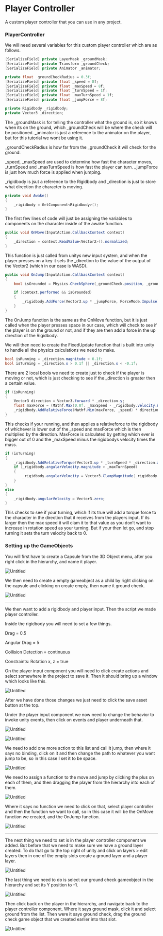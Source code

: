 # Player Controller

A custom player controller that you can use in any project.

### PlayerController

We will need several variables for this custom player controller which are as follows.

```csharp
[SerializeField] private LayerMask _groundMask;
[SerializeField] private Transform _groundCheck;
[SerializeField] private Animator _animator;

private float _groundCheckRadius = 0.3f;
[SerializeField] private float _speed = 8f;
[SerializeField] private float _maxSpeed = 8f;
[SerializeField] private float _turnSpeed = 1f;
[SerializeField] private float _maxTurnSpeed = 1f;
[SerializeField] private float _jumpForce = 8f;

private Rigidbody _rigidbody;
private Vector3 _direction;
```

The _groundMask is for telling the controller what the ground is, so it knows when its on the ground, which _groundCheck will be where the check will be positioned. _animator is just a reference to the animator on the player, but for this tutorial we wont be using it.

_groundCheckRadius is how far from the _groundCheck it will check for the ground.

_speed, _maxSpeed are used to determine how fast the character moves, _turnSpeed and _maxTurnSpeed is how fast the player can turn. _jumpForce is just how much force is applied when jumping.

_rigidbody is jsut a reference to the Rigidbody and _direction is just to store what direction the character is moving.

```csharp
private void Awake()
{
	_rigidbody = GetComponent<Rigidbody>();
}
```

The first few lines of code will just be assigning the variables to components on the character inside of the awake function.

```csharp
public void OnMove(InputAction.CallbackContext context)
{
	_direction = context.ReadValue<Vector2>().normalized;
}
```

This function is just called from unitys new input system, and when the player presses on a key it sets the _direction to the value of the output of the Vector2 (which in our case is WASD).

```csharp
public void OnJump(InputAction.CallbackContext context)
{
	bool isGrounded = Physics.CheckSphere(_groundCheck.position, _groundCheckRadius, _groundMask);

	if (context.performed && isGrounded)
	{
		_rigidbody.AddForce(Vector3.up * _jumpForce, ForceMode.Impulse);
	}
}
```

The OnJump function is the same as the OnMove function, but it is just called when the player presses space in our case, which will check to see if the player is on the ground or not, and if they are then add a force in the up direction of the Rigidbody. 

We will then need to create the FixedUpdate function that is built into unity to handle all the physics calculations we need to make.

```csharp
bool isRunning = _direction.magnitude > 0.1f;
bool isTurning = _direction.x > 0.1f || _direction.x < -0.1f;
```

There are 2 local bools we need to create just to check if the player is moving or not, which is just checking to see if the _direction is greater then a certain value.

```csharp
if (isRunning)
{
	Vector3 direction = Vector3.forward * _direction.y;
	float maxForce = (Mathf.Max(0.0f, _maxSpeed - _rigidbody.velocity.magnitude) * _rigidbody.mass) / Time.fixedDeltaTime;
	_rigidbody.AddRelativeForce(Mathf.Min(maxForce, _speed) * direction);
}
```

This checks if your running, and then applies a relativeforce to the rigidbody of whichever is lower out of the _speed and maxForce which is then multiplied by the direction. MaxForce is calculated by getting which ever is bigger out of 0 and the _maxSpeed minus the rigidbodys velocity times the mass.

```csharp
if (isTurning)
{
	_rigidbody.AddRelativeTorque(Vector3.up * _turnSpeed * _direction.x, ForceMode.Impulse);
	if (_rigidbody.angularVelocity.magnitude > _maxTurnSpeed)
	{
		_rigidbody.angularVelocity = Vector3.ClampMagnitude(_rigidbody.angularVelocity, _maxTurnSpeed);
	}
}
else
{
	_rigidbody.angularVelocity = Vector3.zero;
}
```

This checks to see if your turning, which if its true will add a torque force to the character in the direction that it receives from the players input. If its larger then the max speed it will clam it to that value as you don’t want to increase in rotation speed as your turning. But if your then let go, and stop turning it sets the turn velocity back to 0.

### Setting up the GameObjects

You will first have to create a Capsule from the 3D Object menu, after you right click in the hierarchy, and name it player.

![Untitled](Images/Untitled.png)

We then need to create a empty gameobject as a child by right clicking on the capsule and clicking on create empty, then name it ground check.

![Untitled](Images/Untitled%201.png)

---

We then want to add a rigidbody and player input. Then the script we made player controller.

Inside the rigidbody you will need to set a few things.

Drag = 0.5

Angular Drag = 5

Collision Detection = continuous

Constraints: Rotation x, z = true

On the player input component you will need to click create actions and select somewhere in the project to save it. Then it should bring up a window which looks like this.

![Untitled](Images/Untitled%202.png)

After we have done those changes we just need to click the save asset button at the top.

Under the player input component we now need to change the behavior to invoke unity events, then click on events and player underneath that.

![Untitled](Images/Untitled%203.png)

![Untitled](Images/Untitled%204.png)

We need to add one more action to this list and call it jump, then where it says no binding, click on it and then change the path to whatever you want jump to be, so in this case I set it to be space.

![Untitled](Images/Untitled%205.png)

We need to assign a function to the move and jump by clicking the plus on each of them, and then dragging the player from the hierarchy into each of them.

![Untitled](Images/Untitled%206.png)

Where it says no function we need to click on that, select player controller and then the function we want to call, so in this case it will be the OnMove function we created, and the OnJump function.

![Untitled](Images/Untitled%207.png)

---

The next thing we need to set is in the player controller component we added. But before that we need to make sure we have a ground layer created. To do that go to the top right of unity and click on layers > edit layers then in one of the empty slots create a ground layer and a player layer.

![Untitled](Images/Untitled%208.png)

The last thing we need to do is select our ground check gameobject in the hierarchy and set its Y position to -1.

![Untitled](Images/Untitled%209.png)

Then click back on the player in the hierarchy, and navigate back to the player controller component. Where it says ground mask, click it and select ground from the list. Then were it says ground check, drag the ground check game object that we created earlier into that slot.

![Untitled](Images/Untitled%2010.png)
